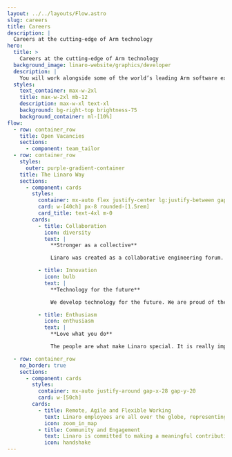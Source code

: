```yaml
---
layout: ../../layouts/Flow.astro
slug: careers
title: Careers
description: |
  Careers at the cutting-edge of Arm technology
hero:
  title: >
    Careers at the cutting-edge of Arm technology
  background_image: linaro-website/graphics/developer
  description: |
    You will work alongside some of the world’s leading Arm software experts, working on new technologies across the entire industry. We bring industry leading companies and open source communities together to develop software on Arm-based technology. Our work advances the Arm ecosystem as a whole, enabling new markets on Arm Architecture. Ready to develop technology for the future? Check out our positions below:
  styles:
    text_container: max-w-2xl
    title: max-w-2xl mb-12
    description: max-w-xl text-xl
    background: bg-right-top brightness-75
    background_container: ml-[10%]
flow:
  - row: container_row
    title: Open Vacancies
    sections:
      - component: team_tailor
  - row: container_row
    styles:
      outer: purple-gradient-container
    title: The Linaro Way
    sections:
      - component: cards
        styles:
          container: mx-auto flex justify-center lg:justify-between gap-8 flex-wrap
          card: w-[40ch] px-8 rounded-[1.5rem]
          card_title: text-4xl m-0
        cards:
          - title: Collaboration
            icon: diversity
            text: |
              **Stronger as a collective**

              Linaro was created as a collaborative engineering forum. We believe that collaboration is key to driving innovation which benefits the greater good.

          - title: Innovation
            icon: bulb
            text: |
              **Technology for the future**

              We develop technology for the future. We are proud of the role we play in enabling new markets on Arm architecture, technology which benefits the lives of so many.

          - title: Enthusiasm
            icon: enthusiasm
            text: |
              **Love what you do**

              The people are what make Linaro special. It is really important to us that our employees feel motivated in their roles and enjoy a good work/life balance.

  - row: container_row
    no_border: true
    sections:
      - component: cards
        styles:
          container: mx-auto justify-around gap-x-28 gap-y-20
          card: w-[50ch]
        cards:
          - title: Remote, Agile and Flexible Working
            text: Linaro employees are all over the globe, representing 26 countries. 90% of our staff work from home and we do also offer remote, agile and flexible working for our office-based employees. We believe flexible working promotes a better work life balance - greater ability to focus with fewer distractions, more time for family and friends, cost and time savings and as a result, higher levels of motivation. The fact that the majority of our employees work from home also allows us to maintain a smaller carbon footprint.
            icon: zoom_in_map
          - title: Community and Engagement
            text: Linaro is committed to making a meaningful contribution to the communities where we work and live. As part of our corporate social responsibility, we have therefore implemented two paid voluntary days per year for each staff member to go and volunteer in his or her local area. We feel this improves employees’ engagement and well-being, helps to develop individuals’ soft skills and allow employees to feel they are giving something back to the community.
            icon: handshake
---
```

